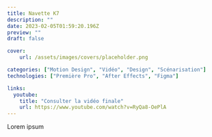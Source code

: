 ```yaml
---
title: Navette K7
description: ""
date: 2023-02-05T01:59:20.196Z
preview: ""
draft: false

cover:
    url: /assets/images/covers/placeholder.png

categories: ["Motion Design", "Vidéo", "Design", "Scénarisation"]
technologies: ["Première Pro", "After Effects", "Figma"]

links:
  youtube:
    title: "Consulter la vidéo finale"
    url: https://www.youtube.com/watch?v=RyQa8-OePlA
---
```


Lorem ipsum